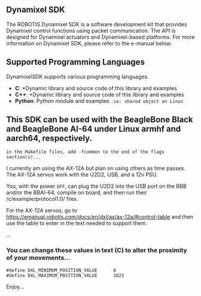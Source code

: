 ## Dynamixel SDK
The ROBOTIS Dynamixel SDK is a software development kit that provides Dynamixel control functions using packet communication. The API is designed for Dynamixel actuators and Dynamixel-based platforms. For more information on Dynamixel SDK, please refer to the e-manual below.

## Supported Programming Languages
DynamixelSDK supports various programming languages.
- **C**: *Dynamic library and source code of this library and examples
- **C++**: *Dynamic library and source code of this library and examples
- **Python**: Python module and examples
`.so: shared object on Linux`

## This SDK can be used with the BeagleBone Black and BeagleBone AI-64 under Linux armhf and aarch64, respectively.

```
in the Makefile files, add -fcommon to the end of the flags section(s)...
```

I currently am using the AX-12A but plan on using others as time passes. The AX-12A servos work with the U2D2, USB, and a 12v PSU. 

You, with the power `OFF`, can plug the U2D2 into the USB port on the BBB and/or the BBAI-64, compile on board, and then run their /c/example/protocol1.0/ files.

For the AX-12A servos, go to https://emanual.robotis.com/docs/en/dxl/ax/ax-12a/#control-table and then use the table to enter in the text needed to support them.

...

### You can change these values in text (C) to alter the proximity of your movements...

```
#define DXL_MINIMUM_POSITION_VALUE      0
#define DXL_MAXIMUM_POSITION_VALUE      1023
```

Enjoy...
